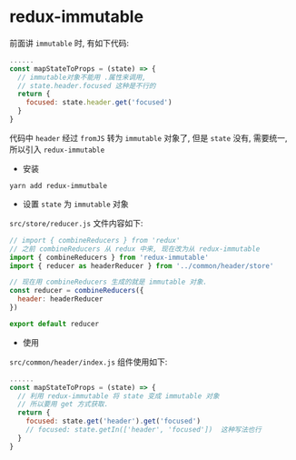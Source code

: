 # redux-immutable

前面讲 `immutable` 时, 有如下代码:

```js {6}
......
const mapStateToProps = (state) => {
  // immutable对象不能用 .属性来调用, 
  // state.header.focused 这种是不行的
  return {
    focused: state.header.get('focused')
  }
}
```

代码中 `header` 经过 `fromJS` 转为  `immutable` 对象了, 但是 `state` 没有, 需要统一, 所以引入 `redux-immutable`

- 安装

`yarn add redux-immutbale`

- 设置 `state` 为 `immutable` 对象

`src/store/reducer.js` 文件内容如下:

```js {3}
// import { combineReducers } from 'redux'
// 之前 combineReducers 从 redux 中来, 现在改为从 redux-immutable
import { combineReducers } from 'redux-immutable'
import { reducer as headerReducer } from '../common/header/store'

// 现在用 combineReducers 生成的就是 immutable 对象.
const reducer = combineReducers({
  header: headerReducer
})

export default reducer
```

- 使用

`src/common/header/index.js` 组件使用如下:

```js {6,7}
......
const mapStateToProps = (state) => {
  // 利用 redux-immutable 将 state 变成 immutable 对象
  // 所以要用 get 方式获取.
  return {
    focused: state.get('header').get('focused')
    // focused: state.getIn(['header', 'focused'])  这种写法也行
  }
}
```